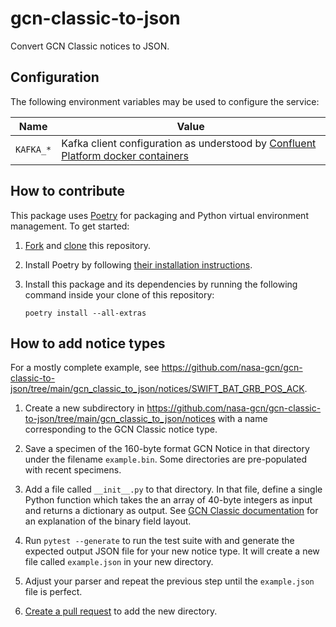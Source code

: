 # gcn-classic-to-json

Convert GCN Classic notices to JSON.

## Configuration

The following environment variables may be used to configure the service:

| Name                 | Value                                                                              |
| -------------------- | ---------------------------------------------------------------------------------- |
| `KAFKA_*`            | Kafka client configuration as understood by [Confluent Platform docker containers] |

[Confluent Platform docker containers]: https://docs.confluent.io/platform/current/installation/docker/config-reference.html

## How to contribute

This package uses [Poetry](https://python-poetry.org) for packaging and Python virtual environment management. To get started:

1.  [Fork](https://docs.github.com/en/pull-requests/collaborating-with-pull-requests/working-with-forks/fork-a-repo) and [clone](https://docs.github.com/en/pull-requests/collaborating-with-pull-requests/working-with-forks/fork-a-repo#cloning-your-forked-repository) this repository.

2.  Install Poetry by following [their installation instructions](https://python-poetry.org/docs/#installation).

3.  Install this package and its dependencies by running the following command inside your clone of this repository:

        poetry install --all-extras

## How to add notice types

For a mostly complete example, see https://github.com/nasa-gcn/gcn-classic-to-json/tree/main/gcn_classic_to_json/notices/SWIFT_BAT_GRB_POS_ACK.

1.  Create a new subdirectory in https://github.com/nasa-gcn/gcn-classic-to-json/tree/main/gcn_classic_to_json/notices with a name corresponding to the GCN Classic notice type.

2.  Save a specimen of the 160-byte format GCN Notice in that directory under the filename `example.bin`. Some directories are pre-populated with recent specimens.

3.  Add a file called `__init__.py` to that directory. In that file, define a single Python function which takes the an array of 40-byte integers as input and returns a dictionary as output. See [GCN Classic documentation](https://gcn.gsfc.nasa.gov/sock_pkt_def_doc.html) for an explanation of the binary field layout.

4.  Run `pytest --generate` to run the test suite with and generate the expected output JSON file for your new notice type. It will create a new file called `example.json` in your new directory.

5.  Adjust your parser and repeat the previous step until the `example.json` file is perfect.

6.  [Create a pull request](https://docs.github.com/en/pull-requests/collaborating-with-pull-requests/proposing-changes-to-your-work-with-pull-requests/creating-a-pull-request) to add the new directory.
